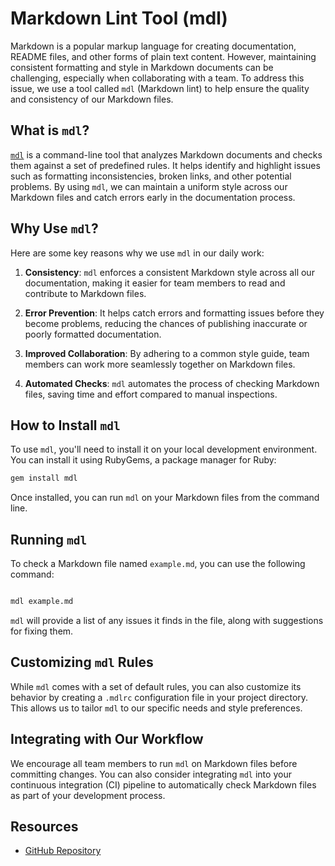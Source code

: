 # Markdown Lint Tool (mdl)

Markdown is a popular markup language for creating documentation, README files,
and other forms of plain text content. However, maintaining consistent
formatting and style in Markdown documents can be challenging, especially when
collaborating with a team. To address this issue, we use a tool called `mdl`
(Markdown lint) to help ensure the quality and consistency of our Markdown
files.

## What is `mdl`?

[`mdl`]((https://github.com/markdownlint/markdownlint)) is a command-line tool
that analyzes Markdown documents and checks them against a set of predefined
rules. It helps identify and highlight issues such as formatting
inconsistencies, broken links, and other potential problems. By using `mdl`, we
can maintain a uniform style across our Markdown files and catch errors early in
the documentation process.

## Why Use `mdl`?

Here are some key reasons why we use `mdl` in our daily work:

1. **Consistency**: `mdl` enforces a consistent Markdown style across all our
documentation, making it easier for team members to read and contribute to
Markdown files.

2. **Error Prevention**: It helps catch errors and formatting issues before they
become problems, reducing the chances of publishing inaccurate or poorly
formatted documentation.

3. **Improved Collaboration**: By adhering to a common style guide, team members
can work more seamlessly together on Markdown files.

4. **Automated Checks**: `mdl` automates the process of checking Markdown files,
saving time and effort compared to manual inspections.

## How to Install `mdl`

To use `mdl`, you'll need to install it on your local development environment.
You can install it using RubyGems, a package manager for Ruby:

```bash
gem install mdl
```

Once installed, you can run `mdl` on your Markdown files from the command line.

## Running `mdl`

To check a Markdown file named `example.md`, you can use the following command:

```bash

mdl example.md

```

`mdl` will provide a list of any issues it finds in the file, along with
suggestions for fixing them.

## Customizing `mdl` Rules

While `mdl` comes with a set of default rules, you can also customize its
behavior by creating a `.mdlrc` configuration file in your project directory.
This allows us to tailor `mdl` to our specific needs and style preferences.

## Integrating with Our Workflow

We encourage all team members to run `mdl` on Markdown files before committing
changes. You can also consider integrating `mdl` into your continuous
integration (CI) pipeline to automatically check Markdown files as part of your
development process.

## Resources

- [GitHub Repository](https://github.com/markdownlint/markdownlint)